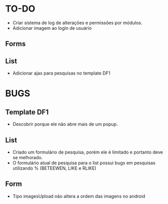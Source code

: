 TO-DO
=====
- Criar sistema de log de alterações e permissões por módulos.
- Adicionar imagem ao login de usuário

Forms
-----


List
----
- Adicionar ajax para pesquisas no template DF1

BUGS
====

Template DF1
------------
- Descobrir porque ele não abre mais de um popup.

List
----
- Criado um formulário de pesquisa, porém ele é limitado e portanto deve se melhorado.
- O formulário atual de pesquisa para o list possui bugs em pesquisas utilizando % (BETEEWEN, LIKE e RLIKE)

Form
----
- Tipo imagesUpload não altera a ordem das imagens no android
